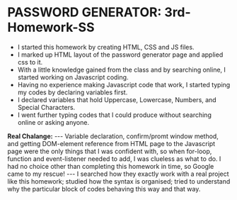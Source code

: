 # PASSWORD GENERATOR:  3rd-Homework-SS
 * I started this homework by creating HTML, CSS and JS files.
 * I marked up HTML layout of the password generator page and applied css to it.
 * With a little knowledge gained from the class and by searching online, I started working on Javascript coding.
 * Having no experience making Javascript code that work, I started typing my codes by declaring variables first.
 * I declared variables that hold Uppercase, Lowercase, Numbers, and Special Characters.
 * I went further typing codes that I could produce without searching online or asking anyone.
 
 **Real Chalange:**
 --- Variable declaration, confirm/promt window method, and getting DOM-element reference from HTML page to the Javascript page were the only things that I was confident with, so when for-loop, function and event-listener needed to add, I was clueless as what to do. I had no choice other than completing this homework in time, so Google came to my rescue!
 --- I searched how they exactly work with a real project like this homework; studied how the syntax is organised; tried to understand why the particular block of codes behaving this way and that way. 
